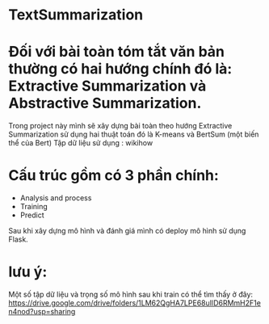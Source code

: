 # TextSummarization

# Đối với bài toàn tóm tắt văn bản thường có hai hướng chính đó là: Extractive Summarization và Abstractive Summarization.
Trong project này mình sẽ xây dựng bài toàn theo hướng Extractive Summarization sử dụng hai thuật toán đó là K-means và BertSum (một biến thể của Bert)
Tập dữ liệu sử dụng : wikihow

# Cấu trúc gồm có 3 phần chính:
+ Analysis and process
+ Training
+ Predict

Sau khi xây dựng mô hình và đánh giá mình có deploy mô hình sử dụng Flask.

# lưu ý:
Một số tập dữ liệu và trọng số mô hình sau khi train có thể tìm thấy ở đây: https://drive.google.com/drive/folders/1LM62QgHA7LPE68uIlD6RMmH2F1en4nod?usp=sharing




